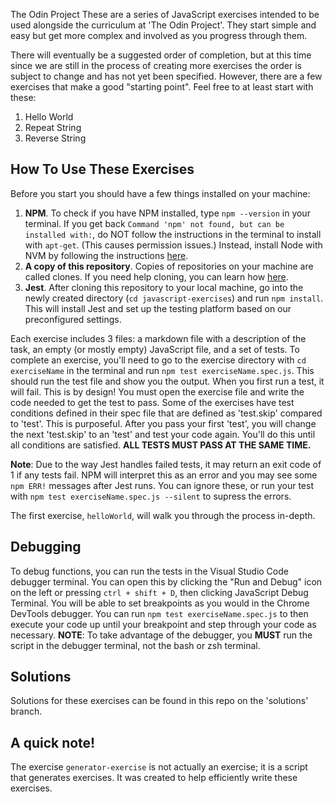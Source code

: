 The Odin Project
These are a series of JavaScript exercises intended to be used alongside the curriculum at 'The Odin Project'. They start simple and easy but get more complex and involved as you progress through them.

There will eventually be a suggested order of completion, but at this time since we are still in the process of creating more exercises the order is subject to change and has not yet been specified. However, there are a few exercises that make a good "starting point". Feel free to at least start with these:

1. Hello World
2. Repeat String
3. Reverse String

## How To Use These Exercises
Before you start you should have a few things installed on your machine:
1. **NPM**. To check if you have NPM installed, type `npm --version` in your terminal. If you get back `Command 'npm' not found, but can be installed with:`, do NOT follow the instructions in the terminal to install with `apt-get`. (This causes permission issues.) Instead, install Node with NVM by following the instructions [here](https://github.com/TheOdinProject/curriculum/blob/master/foundations/installations/installing_node.md).
2. **A copy of this repository**. Copies of repositories on your machine are called clones. If you need help cloning, you can learn how [here](https://docs.github.com/en/github/creating-cloning-and-archiving-repositories/cloning-a-repository).
3. **Jest**. After cloning this repository to your local machine, go into the newly created directory (`cd javascript-exercises`) and run `npm install`. This will install Jest and set up the testing platform based on our preconfigured settings.

Each exercise includes 3 files: a markdown file with a description of the task, an empty (or mostly empty) JavaScript file, and a set of tests. To complete an exercise, you'll need to go to the exercise directory with `cd exerciseName` in the terminal and run `npm test exerciseName.spec.js`. This should run the test file and show you the output. When you first run a test, it will fail. This is by design! You must open the exercise file and write the code needed to get the test to pass. Some of the exercises have test conditions defined in their spec file that are defined as 'test.skip' compared to 'test'. This is purposeful. After you pass your first 'test', you will change the next 'test.skip' to an 'test' and test your code again. You'll do this until all conditions are satisfied. **ALL TESTS MUST PASS AT THE SAME TIME.**

**Note**: Due to the way Jest handles failed tests, it may return an exit code of 1 if any tests fail. NPM will interpret this as an error and you may see some `npm ERR!` messages after Jest runs. You can ignore these, or run your test with `npm test exerciseName.spec.js --silent` to supress the errors.

The first exercise, `helloWorld`, will walk you through the process in-depth.

## Debugging
To debug functions, you can run the tests in the Visual Studio Code debugger terminal. You can open this by clicking the "Run and Debug" icon on the left or pressing `ctrl + shift + D`, then clicking JavaScript Debug Terminal. You will be able to set breakpoints as you would in the Chrome DevTools debugger. You can run `npm test exerciseName.spec.js` to then execute your code up until your breakpoint and step through your code as necessary. **NOTE**: To take advantage of the debugger, you **MUST** run the script in the debugger terminal, not the bash or zsh terminal.

## Solutions

Solutions for these exercises can be found in this repo on the 'solutions' branch.

## A quick note!

The exercise `generator-exercise` is not actually an exercise; it is a script that generates exercises. It was created to help efficiently write these exercises.
